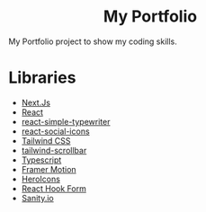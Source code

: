 <h1 align="center">My Portfolio</h1>

My Portfolio project to show my coding skills.

# Libraries #
* [Next.Js](https://nextjs.org/)
* [React](https://react.dev/)
* [react-simple-typewriter](https://www.npmjs.com/package/react-simple-typewriter)
* [react-social-icons](https://www.npmjs.com/package/react-social-icons)
* [Tailwind CSS](https://tailwindcss.com/)
* [tailwind-scrollbar](https://www.npmjs.com/package/tailwind-scrollbar)
* [Typescript](https://www.typescriptlang.org/)
* [Framer Motion](https://www.framer.com/motion/)
* [HeroIcons](https://heroicons.com/)
* [React Hook Form](https://www.react-hook-form.com/)
* [Sanity.io](https://www.sanity.io/)